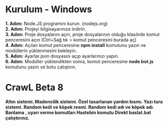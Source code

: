 <h1>Kurulum - Windows</h1> 
<b>1. Adım:</b> Node.JS programını kurun. (nodejs.org)<br>
<b>2. Adım:</b> Projeyi bilgisayarınıza indirin.<br>
<b>3. Adım:</b> Proje dosyalarını açın, proje dosyalarının olduğu klasörde komut penceresini açın (Ctrl+Sağ tık > komut penceresini burada aç)<br>
<b>4. Adım:</b> Açılan komut penceresine <b>npm install</b> komutunu yazın ve modüllerin yüklenmesini bekleyin.<br>
<b>5. Adım:</b> Ayarlar.json dosyasını açıp ayarlarınızı yapın.<br>
<b>6. Adım:</b> Modüller yüklendikten sonra, komut penceresine <b>node bot.js</b> komutunu yazın ve botu çalıştırın.<br>

<h1>CrawL Beta 8</h1> 
<b>Altın sistemi.<b>
<b>Madencilik sistemi.<b>
<b>Özel tasarlanan yardım kısmı.<b>
<b>Yazı tura sistemi.<b>
<b>Random kedi ve köpek resmi.<b>
<b>Random kedi adı ve köpek adı.<b>
<b>Banlama , uyarı verme komutları<b>
<b>Hastebin komutu<b>
<b>Direkt baslat.bat çalıştırınız. <br>
